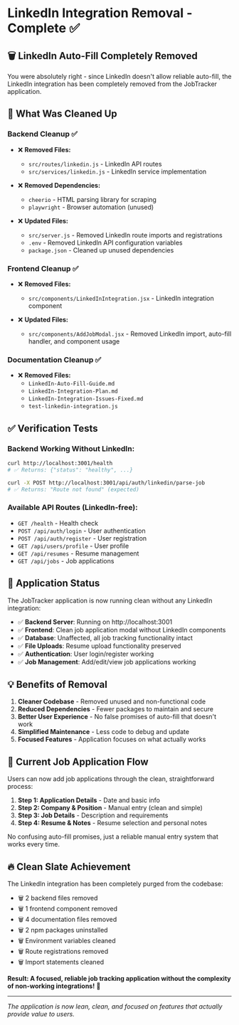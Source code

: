 # LinkedIn Integration Removal - Complete ✅

## 🗑️ LinkedIn Auto-Fill Completely Removed

You were absolutely right - since LinkedIn doesn't allow reliable auto-fill, the LinkedIn integration has been completely removed from the JobTracker application.

## 🧹 What Was Cleaned Up

### Backend Cleanup ✅
- ❌ **Removed Files:**
  - `src/routes/linkedin.js` - LinkedIn API routes
  - `src/services/linkedin.js` - LinkedIn service implementation
  
- ❌ **Removed Dependencies:**
  - `cheerio` - HTML parsing library for scraping
  - `playwright` - Browser automation (unused)
  
- ❌ **Updated Files:**
  - `src/server.js` - Removed LinkedIn route imports and registrations
  - `.env` - Removed LinkedIn API configuration variables
  - `package.json` - Cleaned up unused dependencies

### Frontend Cleanup ✅
- ❌ **Removed Files:**
  - `src/components/LinkedInIntegration.jsx` - LinkedIn integration component
  
- ❌ **Updated Files:**
  - `src/components/AddJobModal.jsx` - Removed LinkedIn import, auto-fill handler, and component usage

### Documentation Cleanup ✅
- ❌ **Removed Files:**
  - `LinkedIn-Auto-Fill-Guide.md`
  - `LinkedIn-Integration-Plan.md` 
  - `LinkedIn-Integration-Issues-Fixed.md`
  - `test-linkedin-integration.js`

## ✅ Verification Tests

### Backend Working Without LinkedIn:
```bash
curl http://localhost:3001/health
# ✅ Returns: {"status": "healthy", ...}

curl -X POST http://localhost:3001/api/auth/linkedin/parse-job
# ✅ Returns: "Route not found" (expected)
```

### Available API Routes (LinkedIn-free):
- `GET /health` - Health check
- `POST /api/auth/login` - User authentication  
- `POST /api/auth/register` - User registration
- `GET /api/users/profile` - User profile
- `GET /api/resumes` - Resume management
- `GET /api/jobs` - Job applications

## 🚀 Application Status

The JobTracker application is now running clean without any LinkedIn integration:

- ✅ **Backend Server**: Running on http://localhost:3001
- ✅ **Frontend**: Clean job application modal without LinkedIn components
- ✅ **Database**: Unaffected, all job tracking functionality intact
- ✅ **File Uploads**: Resume upload functionality preserved
- ✅ **Authentication**: User login/register working
- ✅ **Job Management**: Add/edit/view job applications working

## 💡 Benefits of Removal

1. **Cleaner Codebase** - Removed unused and non-functional code
2. **Reduced Dependencies** - Fewer packages to maintain and secure
3. **Better User Experience** - No false promises of auto-fill that doesn't work
4. **Simplified Maintenance** - Less code to debug and update
5. **Focused Features** - Application focuses on what actually works

## 🎯 Current Job Application Flow

Users can now add job applications through the clean, straightforward process:

1. **Step 1: Application Details** - Date and basic info
2. **Step 2: Company & Position** - Manual entry (clean and simple)
3. **Step 3: Job Details** - Description and requirements  
4. **Step 4: Resume & Notes** - Resume selection and personal notes

No confusing auto-fill promises, just a reliable manual entry system that works every time.

## 🔥 Clean Slate Achievement

The LinkedIn integration has been completely purged from the codebase:
- 🗑️ 2 backend files removed
- 🗑️ 1 frontend component removed  
- 🗑️ 4 documentation files removed
- 🗑️ 2 npm packages uninstalled
- 🗑️ Environment variables cleaned
- 🗑️ Route registrations removed
- 🗑️ Import statements cleaned

**Result: A focused, reliable job tracking application without the complexity of non-working integrations!** 🎉

---

*The application is now lean, clean, and focused on features that actually provide value to users.*
